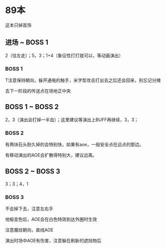 # 89本

这本只掉首饰

## 进场 ~ BOSS 1

2（往左走）；5，3；1+4（象征性打打就可以，等动画演出）

### BOSS 1

T注意保持朝向，躲开通电的触手，米字型攻击打出去之后还会回来，别忘记分摊

去下一阶段的传送点在场地正中央

## BOSS 1 ~ BOSS 2

2，3（演出会打掉一半血）；这里建议等演出上BUFF再继续，3，3；

### BOSS 2 

有两块石头耐久掉的会特别快，如果有aoe，一般安全点在远点的那边。

有移动演出的AOE会扩散得特别大，建议远离。

## BOSS 2 ~ BOSS 3

3；3；4，1

### BOSS 3

不会掉下去，注意左右手

地板变色后，AOE会在白色特效到达外圈时生效

注意魔纹朝向，直线AOE

演出时场中AOE有伤害，注意躲在刷新的遮挡物后

<UnderConstruction />